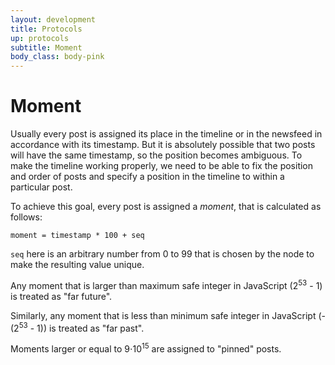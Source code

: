 ```yaml
---
layout: development
title: Protocols
up: protocols
subtitle: Moment
body_class: body-pink
---
```


# Moment

Usually every post is assigned its place in the timeline or in the
newsfeed in accordance with its timestamp. But it is absolutely possible
that two posts will have the same timestamp, so the position becomes
ambiguous. To make the timeline working properly, we need to be able to
fix the position and order of posts and specify a position in the
timeline to within a particular post.

To achieve this goal, every post is assigned a *moment*, that is
calculated as follows:

```
moment = timestamp * 100 + seq
```

`seq` here is an arbitrary number from 0 to 99 that is chosen by the
node to make the resulting value unique.

Any moment that is larger than maximum safe integer in JavaScript
(2<sup>53</sup> - 1) is treated as "far future".

Similarly, any moment that is less than minimum safe integer in
JavaScript (- (2<sup>53</sup> - 1)) is treated as "far past".

Moments larger or equal to 9⋅10<sup>15</sup> are assigned to "pinned"
posts.
